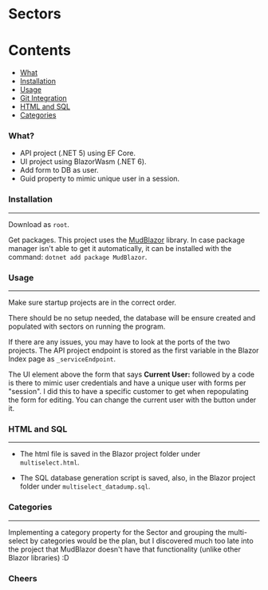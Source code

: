 # Sectors

Contents
========

 * [What](#what)
 * [Installation](#installation)
 * [Usage](#usage)
 * [Git Integration](#git-integration)
 * [HTML and SQL](#html-and-sql)
 * [Categories](#categories)


### What?


+ API project (.NET 5) using EF Core.
+ UI project using BlazorWasm (.NET 6).
+ Add form to DB as user.
+ Guid property to mimic unique user in a session.




### Installation
---

Download as `root`.

Get packages.
This project uses the [MudBlazor](https://mudblazor.com/) library. In case package manager isn't able to get it automatically, it can be installed with the command: `dotnet add package MudBlazor`.


### Usage
---

Make sure startup projects are in the correct order.

There should be no setup needed, the database will be ensure created and populated with sectors on running the program.

If there are any issues, you may have to look at the ports of the two projects. The API project endpoint is stored as the first variable in the Blazor Index page as `_serviceEndpoint`.

The UI element above the form that says **Current User:** followed by a code is there to mimic user credentials and have a unique user with forms per "session".
I did this to have a specific customer to get when repopulating the form for editing. You can change the current user with the button under it.


### HTML and SQL
---

* The html file is saved in the Blazor project folder under `multiselect.html`.

* The SQL database generation script is saved, also, in the Blazor project folder under `multiselect_datadump.sql`.



### Categories
---
Implementing a category property for the Sector and grouping the multi-select by categories would be the plan, but I discovered much too late into the project that MudBlazor doesn't have that functionality (unlike other Blazor libraries) :D 




### Cheers


